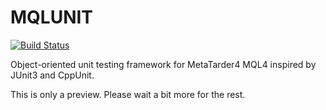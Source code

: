# MQLUNIT

[![Build Status](https://travis-ci.org/MQLLAB/MQLUNIT.svg?branch=master)](https://travis-ci.org/MQLLAB/MQLUNIT)

Object-oriented unit testing framework for MetaTarder4 MQL4 inspired by JUnit3
and CppUnit.

This is only a preview. Please wait a bit more for the rest.